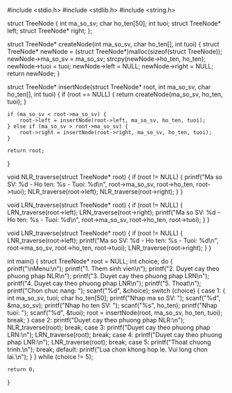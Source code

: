 #include <stdio.h>
#include <stdlib.h>
#include <string.h>

struct TreeNode {
    int ma_so_sv;
    char ho_ten[50];
    int tuoi;
    struct TreeNode* left;
    struct TreeNode* right;
};

struct TreeNode* createNode(int ma_so_sv, char ho_ten[], int tuoi) {
    struct TreeNode* newNode = (struct TreeNode*)malloc(sizeof(struct TreeNode));
    newNode->ma_so_sv = ma_so_sv;
    strcpy(newNode->ho_ten, ho_ten);
    newNode->tuoi = tuoi;
    newNode->left = NULL;
    newNode->right = NULL;
    return newNode;
}

struct TreeNode* insertNode(struct TreeNode* root, int ma_so_sv, char ho_ten[], int tuoi) {
    if (root == NULL) {
        return createNode(ma_so_sv, ho_ten, tuoi);
    }

    if (ma_so_sv < root->ma_so_sv) {
        root->left = insertNode(root->left, ma_so_sv, ho_ten, tuoi);
    } else if (ma_so_sv > root->ma_so_sv) {
        root->right = insertNode(root->right, ma_so_sv, ho_ten, tuoi);
    }

    return root;
}

void NLR_traverse(struct TreeNode* root) {
    if (root != NULL) {
        printf("Ma so SV: %d - Ho ten: %s - Tuoi: %d\n", root->ma_so_sv, root->ho_ten, root->tuoi);
        NLR_traverse(root->left);
        NLR_traverse(root->right);
    }
}

void LRN_traverse(struct TreeNode* root) {
    if (root != NULL) {
        LRN_traverse(root->left);
        LRN_traverse(root->right);
        printf("Ma so SV: %d - Ho ten: %s - Tuoi: %d\n", root->ma_so_sv, root->ho_ten, root->tuoi);
    }
}

void LNR_traverse(struct TreeNode* root) {
    if (root != NULL) {
        LNR_traverse(root->left);
        printf("Ma so SV: %d - Ho ten: %s - Tuoi: %d\n", root->ma_so_sv, root->ho_ten, root->tuoi);
        LNR_traverse(root->right);
    }
}

int main() {
    struct TreeNode* root = NULL;
    int choice;
    do {
        printf("\nMenu:\n");
        printf("1. Them sinh vien\n");
        printf("2. Duyet cay theo phuong phap NLR\n");
        printf("3. Duyet cay theo phuong phap LRN\n");
        printf("4. Duyet cay theo phuong phap LNR\n");
        printf("5. Thoat\n");
        printf("Chon chuc nang: ");
        scanf("%d", &choice);
        switch (choice) {
            case 1: {
                int ma_so_sv, tuoi;
                char ho_ten[50];
                printf("Nhap ma so SV: ");
                scanf("%d", &ma_so_sv);
                printf("Nhap ho ten SV: ");
                scanf("%s", ho_ten);
                printf("Nhap tuoi: ");
                scanf("%d", &tuoi);
                root = insertNode(root, ma_so_sv, ho_ten, tuoi);
                break;
            }
            case 2:
                printf("Duyet cay theo phuong phap NLR:\n");
                NLR_traverse(root);
                break;
            case 3:
                printf("Duyet cay theo phuong phap LRN:\n");
                LRN_traverse(root);
                break;
            case 4:
                printf("Duyet cay theo phuong phap LNR:\n");
                LNR_traverse(root);
                break;
            case 5:
                printf("Thoat chuong trinh.\n");
                break;
            default:
                printf("Lua chon khong hop le. Vui long chon lai.\n");
        }
    } while (choice != 5);

    return 0;
}
